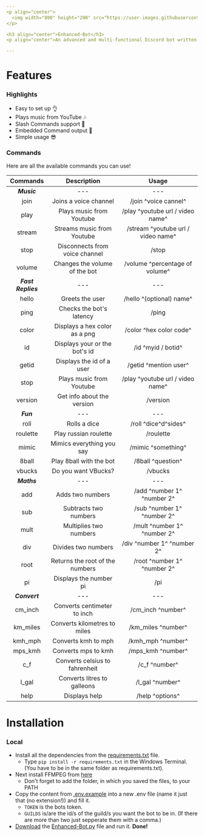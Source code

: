 ```yaml
---
<p align="center">
  <img width="800" height="200" src="https://user-images.githubusercontent.com/87285710/146656887-24fda23e-0ff0-42e6-901a-ab2c18c2b4be.png"
</p>

<h3 align="center">Enhanced-Bot</h3>
<p align="center">An advanced and multi-functional Discord bot written in Python.</p>

---
```


# Features

### Highlights

- Easy to set up 👌
- Plays music from YouTube 🎶
- Slash Commands support 🤖
- Embedded Command output 🌌
- Simple usage 😎

### Commands

Here are all the available commands you can use!

| **Commands**      | **Description**                | **Usage**                         |
|     :---:         |     :---:                      |     :---:                         |
| ***Music***       | ---                            | ---
| join              | Joins a voice channel          | /join ^voice cannel^              |
| play              | Plays music from Youtube       | /play ^youtube url / video  name^ |
| stream            | Streams music from Youtube     | /stream ^youtube url / video  name^ |
| stop              | Disconnects from voice channel | /stop                             |
| volume            | Changes the volume of the bot  | /volume ^percentage of volume^    |
| ***Fast Replies***| ---                            | ---
| hello             | Greets the user                | /hello ^(optional) name^          |
| ping              | Checks the bot's latency       | /ping                             |
| color             | Displays a hex color as a png  | /color ^hex color code^           |
| id                | Displays your or the bot's id  | /id ^myid / botid^                |
| getid             | Displays the id of a user      | /getid ^mention user^             |
| stop              | Plays music from Youtube       | /play ^youtube url / video  name^ |
| version           | Get info about the version     | /version                          |
| ***Fun***         | ---                            | ---
| roll              | Rolls a dice                   | /roll ^dice^d^sides^              |
| roulette          | Play russian roulette          | /roulette                         |
| mimic             | Mimics everything you say      | /mimic ^something^                |
| 8ball             | Play 8ball with the bot        | /8ball ^question^                 |
| vbucks            | Do you want VBucks?            | /vbucks                           |
| ***Maths***       | ---                            | ---
| add               | Adds two numbers               | /add ^number 1^ ^number 2^        |
| sub               | Subtracts two numbers          | /sub ^number 1^ ^number 2^        |
| mult              | Multiplies two numbers         | /mult ^number 1^ ^number 2^       |
| div               | Divides two numbers            | /div ^number 1^ ^number 2^        |
| root              | Returns the root of the numbers| /root ^number 1^ ^number 2^       |
| pi                | Displays the number pi         | /pi                               |
| ***Convert***     | ---                            | ---
| cm_inch           | Converts centimeter to inch    | /cm_inch ^number^                 |
| km_miles          | Converts kilometres to miles   | /km_miles ^number^                |
| kmh_mph           | Converts kmh to mph            | /kmh_mph ^number^                 |
| mps_kmh           | Converts mps to kmh            | /mps_kmh ^number^                 |
| c_f               | Converts celsius to fahrenheit | /c_f ^number^                     |
| l_gal             | Converts litres to galleons    | /l_gal ^number^                   |
| help              | Displays help                  | /help ^options^                   |
  
# Installation

### Local
  
- Install all the dependencies from the [requirements.txt](https://github.com/Matthaeus07/enhanced-bot/blob/main/requirements.txt) file.
  - Type `pip install -r requirements.txt` in the Windows Terminal. (You have to be in the same folder as requirements.txt).
- Next install FFMPEG from [here](https://github.com/BtbN/FFmpeg-Builds/releases)
  - Don't forget to add the folder, in which you saved the files, to your PATH
- Copy the content from [.env.example](https://github.com/Matthaeus07/enhanced-bot/blob/main/.env.example) into a new .env file (name it just that (no extension!)) and fill it.
  - `TOKEN` is the bots token.
  - `GUILDS` is/are the id/s of the guild/s you want the bot to be in. (If there are more than two just sepperate them with a comma.)
- [Download](https://github.com/Matthaeus07/enhanced-bot/releases/download/Enhanced-Bot.py/Enhanced-Bot.py) the [Enhanced-Bot.py](https://github.com/Matthaeus07/enhanced-bot/blob/main/Enhanced-Bot.py) file and run it.  **Done!**
